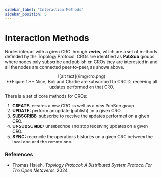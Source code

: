 ```yaml
---
sidebar_label: "Interaction Methods"
sidebar_position: 5
---
```


# Interaction Methods

Nodes interact with a given CRO through **_verbs_**, which are a set of methods definded by the Topology Protocol. CROs are identified as **PubSub** groups where nodes only subscribe and publish on CROs they are interested in and all the nodes are connected peer-to-peer, as shown above.

<div align="center">
  ![alt text](/img/cro.png)
  <br/>
  **Figure 1:** Alice, Bob and Charlie are subscribed to CRO D, receiving all updates performed on that CRO.
</div>

There is a set of core methods for CROs:

1. **CREATE:** creates a new CRO as well as a new PubSub group.
2. **UPDATE:** perform an update (publish) on a given CRO.
3. **SUBSCRIBE:** subscribe to receive the updates performed on a given CRO.
4. **UNSUBSCRIBE:** unsubscribe and stop receiving updates on a given CRO.
5. **SYNC:** reconcile the operations histories on a given CRO between the local one and the remote one.

### References

- Thomas Hsueh. _Topology Protocol: A Distributed System Protocol
  For The Open Metaverse_. 2024
